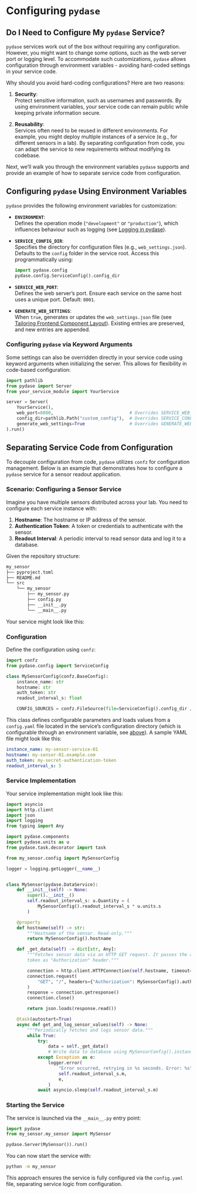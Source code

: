 
# Configuring `pydase`

## Do I Need to Configure My `pydase` Service?

`pydase` services work out of the box without requiring any configuration. However, you
might want to change some options, such as the web server port or logging level. To 
accommodate such customizations, `pydase` allows configuration through environment 
variables - avoiding hard-coded settings in your service code.

Why should you avoid hard-coding configurations? Here are two reasons:

1. **Security**:  
    Protect sensitive information, such as usernames and passwords. By using environment
    variables, your service code can remain public while keeping private information 
    secure.

2. **Reusability**:  
    Services often need to be reused in different environments. For example, you might
    deploy multiple instances of a service (e.g., for different sensors in a lab). By 
    separating configuration from code, you can adapt the service to new requirements 
    without modifying its codebase.

Next, we’ll walk you through the environment variables `pydase` supports and provide an
example of how to separate service code from configuration.

## Configuring `pydase` Using Environment Variables

`pydase` provides the following environment variables for customization:

- **`ENVIRONMENT`**:  
  Defines the operation mode (`"development"` or `"production"`), which influences 
  behaviour such as logging (see [Logging in pydase](./Logging.md)).

- **`SERVICE_CONFIG_DIR`**:  
  Specifies the directory for configuration files (e.g., `web_settings.json`). Defaults
  to the `config` folder in the service root. Access this programmatically using:

    ```python
    import pydase.config
    pydase.config.ServiceConfig().config_dir
    ```

- **`SERVICE_WEB_PORT`**:  
  Defines the web server’s port. Ensure each service on the same host uses a unique 
  port. Default: `8001`.

- **`GENERATE_WEB_SETTINGS`**:  
  When `true`, generates or updates the `web_settings.json` file (see [Tailoring Frontend Component Layout](../interaction/#tailoring-frontend-component-layout)). Existing entries are
  preserved, and new entries are appended.

### Configuring `pydase` via Keyword Arguments

Some settings can also be overridden directly in your service code using keyword 
arguments when initializing the server. This allows for flexibility in code-based 
configuration:

```python
import pathlib
from pydase import Server
from your_service_module import YourService

server = Server(
    YourService(),
    web_port=8080,                             # Overrides SERVICE_WEB_PORT
    config_dir=pathlib.Path("custom_config"),  # Overrides SERVICE_CONFIG_DIR
    generate_web_settings=True                 # Overrides GENERATE_WEB_SETTINGS
).run()
```

## Separating Service Code from Configuration

To decouple configuration from code, `pydase` utilizes `confz` for configuration
management. Below is an example that demonstrates how to configure a `pydase` service
for a sensor readout application.

### Scenario: Configuring a Sensor Service

Imagine you have multiple sensors distributed across your lab. You need to configure
each service instance with:

1. **Hostname**: The hostname or IP address of the sensor.
2. **Authentication Token**: A token or credentials to authenticate with the sensor.
3. **Readout Interval**: A periodic interval to read sensor data and log it to a
  database.

Given the repository structure:

```bash title="Service Repository Structure"
my_sensor
├── pyproject.toml
├── README.md
└── src
    └── my_sensor
        ├── my_sensor.py
        ├── config.py
        ├── __init__.py
        └── __main__.py
```

Your service might look like this:

### Configuration

Define the configuration using `confz`:

```python title="src/my_sensor/config.py"
import confz
from pydase.config import ServiceConfig

class MySensorConfig(confz.BaseConfig):
    instance_name: str
    hostname: str
    auth_token: str
    readout_interval_s: float

    CONFIG_SOURCES = confz.FileSource(file=ServiceConfig().config_dir / "config.yaml")
```

This class defines configurable parameters and loads values from a `config.yaml` file
located in the service’s configuration directory (which is configurable through an 
environment variable, see [above](#configuring-pydase-using-environment-variables)).
A sample YAML file might look like this:

```yaml title="config.yaml"
instance_name: my-sensor-service-01
hostname: my-sensor-01.example.com
auth_token: my-secret-authentication-token
readout_interval_s: 5
```

### Service Implementation

Your service implementation might look like this:

```python title="src/my_sensor/my_sensor.py"
import asyncio
import http.client
import json
import logging
from typing import Any

import pydase.components
import pydase.units as u
from pydase.task.decorator import task

from my_sensor.config import MySensorConfig

logger = logging.getLogger(__name__)


class MySensor(pydase.DataService):
    def __init__(self) -> None:
        super().__init__()
        self.readout_interval_s: u.Quantity = (
            MySensorConfig().readout_interval_s * u.units.s
        )

    @property
    def hostname(self) -> str:
        """Hostname of the sensor. Read-only."""
        return MySensorConfig().hostname

    def _get_data(self) -> dict[str, Any]:
        """Fetches sensor data via an HTTP GET request. It passes the authentication 
        token as "Authorization" header."""

        connection = http.client.HTTPConnection(self.hostname, timeout=10)
        connection.request(
            "GET", "/", headers={"Authorization": MySensorConfig().auth_token}
        )
        response = connection.getresponse()
        connection.close()

        return json.loads(response.read())

    @task(autostart=True)
    async def get_and_log_sensor_values(self) -> None:
        """Periodically fetches and logs sensor data."""
        while True:
            try:
                data = self._get_data()
                # Write data to database using MySensorConfig().instance_name ...
            except Exception as e:
                logger.error(
                    "Error occurred, retrying in %s seconds. Error: %s",
                    self.readout_interval_s.m,
                    e,
                )
            await asyncio.sleep(self.readout_interval_s.m)
```

### Starting the Service

The service is launched via the `__main__.py` entry point:

```python title="src/my_sensor/__main__.py"
import pydase
from my_sensor.my_sensor import MySensor

pydase.Server(MySensor()).run()
```

You can now start the service with:

```bash
python -m my_sensor
```

This approach ensures the service is fully configured via the `config.yaml` file,
separating service logic from configuration.
